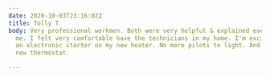 ```yaml
---
date: 2020-10-03T23:16:02Z
title: Tolly T
body: Very professional workmen. Both were very helpful & explained everything to
  me. I felt very comfortable have the technicians in my home. I'm excited to have
  an electronic starter on my new heater. No more pilots to light. And I love the
  new thermostat.

---
```


